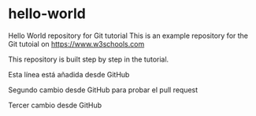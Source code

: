 # hello-world
Hello World repository for Git tutorial
This is an example repository for the Git tutoial on https://www.w3schools.com

This repository is built step by step in the tutorial.

Esta línea está añadida desde GitHub

Segundo cambio desde GitHub para probar el pull request

Tercer cambio desde GitHub
